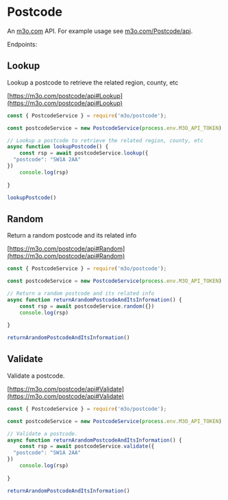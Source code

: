 # Postcode

An [m3o.com](https://m3o.com) API. For example usage see [m3o.com/Postcode/api](https://m3o.com/Postcode/api).

Endpoints:

## Lookup

Lookup a postcode to retrieve the related region, county, etc


[https://m3o.com/postcode/api#Lookup](https://m3o.com/postcode/api#Lookup)

```js
const { PostcodeService } = require('m3o/postcode');

const postcodeService = new PostcodeService(process.env.M3O_API_TOKEN)

// Lookup a postcode to retrieve the related region, county, etc
async function lookupPostcode() {
	const rsp = await postcodeService.lookup({
  "postcode": "SW1A 2AA"
})
	console.log(rsp)
	
}

lookupPostcode()
```
## Random

Return a random postcode and its related info


[https://m3o.com/postcode/api#Random](https://m3o.com/postcode/api#Random)

```js
const { PostcodeService } = require('m3o/postcode');

const postcodeService = new PostcodeService(process.env.M3O_API_TOKEN)

// Return a random postcode and its related info
async function returnArandomPostcodeAndItsInformation() {
	const rsp = await postcodeService.random({})
	console.log(rsp)
	
}

returnArandomPostcodeAndItsInformation()
```
## Validate

Validate a postcode.


[https://m3o.com/postcode/api#Validate](https://m3o.com/postcode/api#Validate)

```js
const { PostcodeService } = require('m3o/postcode');

const postcodeService = new PostcodeService(process.env.M3O_API_TOKEN)

// Validate a postcode.
async function returnArandomPostcodeAndItsInformation() {
	const rsp = await postcodeService.validate({
  "postcode": "SW1A 2AA"
})
	console.log(rsp)
	
}

returnArandomPostcodeAndItsInformation()
```
